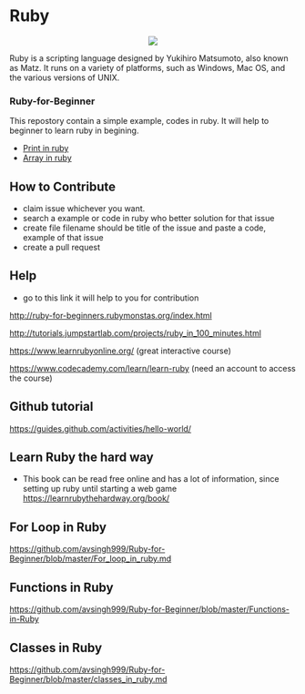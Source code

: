 # Ruby

<p align="center">
  <img src="http://www.gifmania.se/Animerade-GIF-Bilder-Objekt/Gif-Animationer-Smycken/Animerad-Gif-Adelstenar/Rubiner/Rubiner-88757.gif" />
</p>

Ruby is a scripting language designed by Yukihiro Matsumoto, also known as Matz. It runs on a variety of platforms, such as Windows, Mac OS, and the various versions of UNIX.


### Ruby-for-Beginner
This repostory contain a simple example, codes in ruby. It will help to beginner to  learn ruby in begining.

- [Print in ruby](https://github.com/avsingh999/Ruby-for-Beginner/blob/master/How_to_print_in_ruby.md)
- [Array in ruby](https://github.com/avsingh999/Ruby-for-Beginner/blob/master/Array_in_Ruby.md)


## How to Contribute

- claim issue whichever you want.
- search a example or code in ruby who better solution for that issue
- create file filename should be title of the issue and paste a code, example of that issue
- create a pull request

## Help
- go to this link it will help to you for contribution

http://ruby-for-beginners.rubymonstas.org/index.html

http://tutorials.jumpstartlab.com/projects/ruby_in_100_minutes.html

https://www.learnrubyonline.org/ (great interactive course)

https://www.codecademy.com/learn/learn-ruby (need an account to access the course)

## Github tutorial

https://guides.github.com/activities/hello-world/

## Learn Ruby the hard way

- This book can be read free online and has a lot of information, since setting up ruby until starting a web game
https://learnrubythehardway.org/book/


## For Loop in Ruby
https://github.com/avsingh999/Ruby-for-Beginner/blob/master/For_loop_in_ruby.md


## Functions in Ruby

https://github.com/avsingh999/Ruby-for-Beginner/blob/master/Functions-in-Ruby

## Classes in Ruby

https://github.com/avsingh999/Ruby-for-Beginner/blob/master/classes_in_ruby.md

